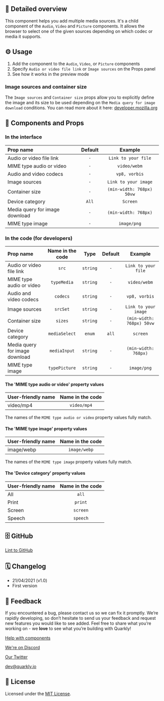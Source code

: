 ## 📖 Detailed overview

This component helps you add multiple media sources. It's a child component of the `Audio`, `Video` and `Picture` components. It allows the browser to select one of the given sources depending on which codec or media it supports.

## ⚙️ Usage

1.  Add the component to the `Audio`, `Video`, or `Picture` components
2.  Specify `Audio or video file link` or `Image sources` on the Props panel
3.  See how it works in the preview mode

### Image sources and container size

The `Image sources` and `Container size` props allow you to explicitly define the image and its size to be used depending on the `Media query for image download` conditions. You can read more about it here: [developer.mozilla.org](https://developer.mozilla.org/en-US/docs/Learn/HTML/Multimedia_and_embedding/Responsive_images)

## 🧩 Components and Props

### In the interface

| Prop name                      | Default |          Example          |
| :----------------------------- | :-----: | :-----------------------: |
| Audio or video file link       |   `-`   |    `Link to your file`    |
| MIME type audio or video       |   `-`   |       `video/webm`        |
| Audio and video codecs         |   `-`   |       `vp8, vorbis`       |
| Image sources                  |   `-`   |   `Link to your image`    |
| Container size                 |   `-`   | `(min-width: 768px) 50vw` |
| Device category                |  `All`  |         `Screen`          |
| Media query for image download |   `-`   |   `(min-width: 768px)`    |
| MIME type image                |   `-`   |        `image/png`        |

### In the code (for developers)

| Prop name                      | Name in the code |   Type   | Default |          Example          |
| :----------------------------- | :--------------: | :------: | :-----: | :-----------------------: |
| Audio or video file link       |      `src`       | `string` |   `-`   |    `Link to your file`    |
| MIME type audio or video       |   `typeMedia`    | `string` |   `-`   |       `video/webm`        |
| Audio and video codecs         |     `codecs`     | `string` |   `-`   |       `vp8, vorbis`       |
| Image sources                  |     `srcSet`     | `string` |   `-`   |   `Link to your image`    |
| Container size                 |     `sizes`      | `string` |   `-`   | `(min-width: 768px) 50vw` |
| Device category                |  `mediaSelect`   |  `enum`  |  `all`  |         `screen`          |
| Media query for image download |   `mediaInput`   | `string` |   `-`   |   `(min-width: 768px)`    |
| MIME type image                |  `typePicture`   | `string` |   `-`   |        `image/png`        |

#### The 'MIME type audio or video' property values

| User-friendly name | Name in the code |
| :----------------- | :--------------: |
| video/mp4          |   `video/mp4`    |

The names of the `MIME type audio or video` property values fully match.

#### The 'MIME type image' property values

| User-friendly name | Name in the code |
| :----------------- | :--------------: |
| image/webp         |   `image/webp`   |

The names of the `MIME type image` property values fully match.

#### The 'Device category' property values

| User-friendly name | Name in the code |
| :----------------- | :--------------: |
| All                |      `all`       |
| Print              |     `print`      |
| Screen             |     `screen`     |
| Speech             |     `speech`     |

## 🗄 GitHub

[Lint to GitHub](https://github.com/quarkly/community-kit/blob/master/src/Source.js)

## 🗓 Changelog

-   21/04/2021 (v1.0)
-   First version

## 📮 Feedback

If you encountered a bug, please contact us so we can fix it promptly. We’re rapidly developing, so don’t hesitate to send us your feedback and request new features you would like to see added. Feel free to share what you’re working on - we **love** to see what you’re building with Quarkly!

[Help with components](https://community.quarkly.io/c/requests/11)

[We're on Discord](https://discord.gg/SuF9vCMJGW)

[Our Twitter](https://twitter.com/quarklyapp)

[dev@quarkly.io](mailto:dev@quarkly.io)

## 📝 License

Licensed under the [MIT License](./LICENSE).
